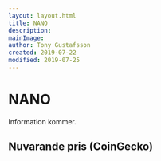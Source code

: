 ```yaml
---
layout: layout.html
title: NANO
description:
mainImage:
author: Tony Gustafsson
created: 2019-07-22
modified: 2019-07-25
---
```


# NANO

Information kommer.

## Nuvarande pris (CoinGecko)

<coingecko-coin-ticker-widget currency="sek" coin-id="nano" locale="en"></coingecko-coin-ticker-widget>
